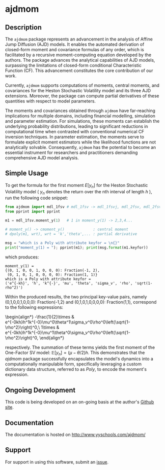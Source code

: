 # ajdmom

## Description

The `ajdmom` package represents an advancement in the analysis of Affine Jump Diffusion (AJD) models. It enables the automated derivation of closed-form moment and covariance formulas of any order, which is facilitated by a recursive moment-computing equation developed by the authors. The package advances the analytical capabilities of AJD models, surpassing the limitations of closed-form conditional Characteristic Function (CF). This advancement constitutes the core contribution of our work.

Currently, `ajdmom` supports computations of moments, central moments, and covariances for the Heston Stochastic Volatility model and its three AJD extensions. Moreover, the package can compute partial derivatives of these quantities with respect to model parameters.

The moments and covariances obtained through `ajdmom` have far-reaching implications for multiple domains, including financial modelling, simulation and parameter estimation. For simulations, these moments can establish the underlying probability distributions, leading to significant reductions in computational time when contrasted with conventional numerical CF inversion techniques. In parameter estimation, the moments serve to formulate explicit moment estimators while the likelihood functions are not analytically solvable. Consequently, `ajdmom` has the potential to become an essential instrument for researchers and practitioners demanding comprehensive AJD model analysis.

## Simple Usage

To get the formula for the first moment $E[y_n]$ for the Heston Stochastic Volatility model ( $y_n$ denotes the return over the nth interval of length $h$ ), run the following code snippet:

``` python
from ajdmom import mdl_1fsv # mdl_1fsv -> mdl_1fsvj, mdl_2fsv, mdl_2fsvj
from pprint import pprint

m1 = mdl_1fsv.moment_y(1)   # 1 in moment_y(1) -> 2,3,4...

# moment_y() -> cmoment_y()             : central moment
# dpoly(m1, wrt), wrt = 'k','theta',... : partial derivative

msg = "which is a Poly with attribute keyfor = \n{}"
print("moment_y(1) = "); pprint(m1); print(msg.format(m1.keyfor))
```

which produces:

```         
moment_y(1) = 
{(0, 1, 0, 0, 1, 0, 0, 0): Fraction(-1, 2),
 (0, 1, 0, 1, 0, 0, 0, 0): Fraction(1, 1)}
which is a Poly with attribute keyfor = 
('e^{-kh}', 'h', 'k^{-}', 'mu', 'theta', 'sigma_v', 'rho', 'sqrt(1-rho^2)')
```

Within the produced results, the two principal key-value pairs, namely (0,1,0,0,1,0,0,0): Fraction(-1,2) and (0,1,0,1,0,0,0,0): Fraction(1,1), correspond to the following expressions:

\begin{align*}
    -\frac{1}{2}\times & e^{-0kh}h^1k^{-0}\mu^0\theta^1\sigma_v^0\rho^0\left(\sqrt{1-\rho^2}\right)^0,\\
    1\times & e^{-0kh}h^1k^{-0}\mu^1\theta^0\sigma_v^0\rho^0\left(\sqrt{1-\rho^2}\right)^0,
\end{align*}

respectively. The summation of these terms yields the first moment of the One-Factor SV model: $\mathbb{E}[y_n] = (\mu-\theta/2)h$. This demonstrates that the *ajdmom* package successfully encapsulates the model's dynamics into a computationally manipulable form, specifically leveraging a custom dictionary data structure, referred to as *Poly*, to encode the moment's expression.

## Ongoing Development

This code is being developed on an on-going basis at the author's [Github site](https://github.com/xmlongan/ajdmom).

## Documentation

The documentation is hosted on <http://www.yyschools.com/ajdmom/>

## Support

For support in using this software, submit an [issue](https://github.com/xmlongan/ajdmom/issues/new).
